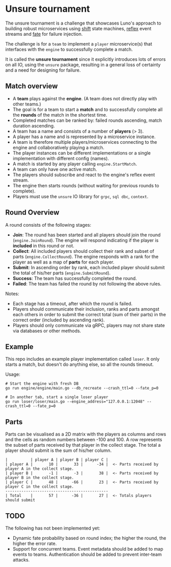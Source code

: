 # Unsure tournament

The unsure tournament is a challenge that showcases Luno's approach to building robust microservices using [shift](https://github.com/luno/shift) state machines, [reflex](https://github.com/luno/reflex) event streams and [fate](https://github.com/luno/fate) for failure injection.

The challenge is for a `team` to implement a `player` microservice(s) that interfaces with the `engine` to successfully complete a match.

It is called the **unsure tournament** since it explicitly introduces lots of errors on all IO, using the `unsure` package, resulting in a general loss of certainty and a need for designing for failure.

## Match overview

- A **team** plays against the **engine**. (A team does not directly play with other teams.)
- The goal is for a team to start a **match** and to successfully complete all the **rounds** of the match in the shortest time.
- Completed matches can be ranked by: failed rounds ascending, match duration ascending.
- A team has a name and consists of a number of **players** (> 3).
- A player has a name and is represented by a microservice instance. 
- A team is therefore multiple players/microservices connecting to the engine and collaboratively playing a match.
- The player instances can be different implementations or a single implementation with different config (names).
- A match is started by any player calling `engine.StartMatch`.
- A team can only have one active match.
- The players should subscribe and react to the engine's reflex event stream.
- The engine then starts rounds (without waiting for previous rounds to complete).
- Players must use the `unsure` IO library for `grpc`, `sql dbc`, `context`.

## Round Overview

A round consists of the following stages:
- **Join**: The round has been started and all players should join the round (`engine.JoinRound`). The engine will respond indicating if the player is **included** in this round or not.
- **Collect**: All included players should collect their rank and subset of parts (`engine.CollectRound`). The engine responds with a rank for the player as well as a map of **parts** for each player.
- **Submit**: In ascending order by rank, each included player should submit the total of his/her parts (`engine.SubmitRound`).
- **Success**: The team has successfully completed the round.
- **Failed**: The team has failed the round by not following the above rules.

Notes:
- Each stage has a timeout, after which the round is failed.
- Players should communicate their inclusion, ranks and parts amongst each others in order to submit the correct total (sum of their parts) in the correct order (included by ascending rank).
- Players should only communicate via gRPC, players may not share state via databases or other methods.

## Example

This repo includes an example player implementation called `loser`. It only starts a match, but doesn't do anything else, so all the rounds timeout.

Usage:
```
# Start the engine with fresh DB
go run engine/engine/main.go --db_recreate --crash_ttl=0 --fate_p=0

# In another tab, start a single loser player
go run loser/loser/main.go --engine_address="127.0.0.1:12048" --crash_ttl=0 --fate_p=0
```

## Parts

Parts can be visualised as a 2D matrix with the players as columns and rows and the cells as random numbers between -100 and 100. A row represents the subset of parts received by that player in the collect stage. The total a player should submit is the sum of his/her column.
```
|          | player A | player B | player C | 
| player A |       10 |       33 |      -34 |  <- Parts received by player A in the collect stage.
| player B |       -1 |       -3 |       38 |  <- Parts received by player B in the collect stage.
| player C |       48 |      -66 |       23 |  <- Parts received by player C in the collect stage.
---------------------------------------------
| Total    |       57 |      -36 |       27 |  <- Totals players should submit
```


## TODO

The following has not been implemented yet:
 - Dynamic fate probability based on round index; the higher the round, the higher the error rate.
 - Support for concurrent teams. Event metadata should be added to map events to teams. Authentication should be added to prevent inter-team attacks.